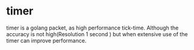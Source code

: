 # timer
timer is a golang packet, as high performance tick-time. Although the accuracy is not high(Resolution 1 second ) but when extensive use of the timer can improve performance.

